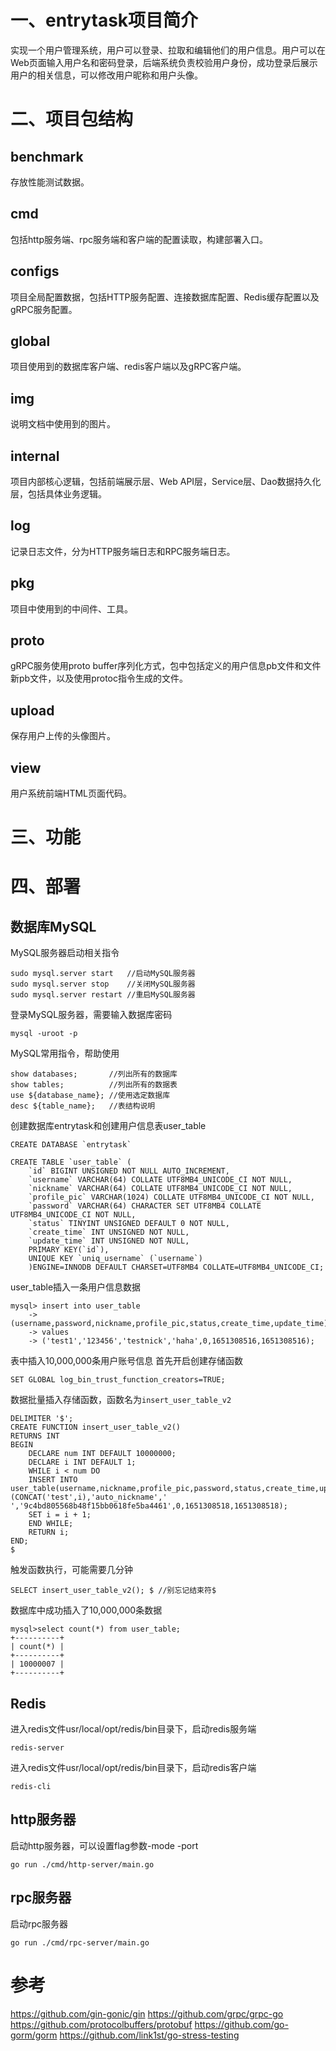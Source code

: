 # 一、entrytask项目简介
实现一个用户管理系统，用户可以登录、拉取和编辑他们的用户信息。用户可以在Web页面输入用户名和密码登录，后端系统负责校验用户身份，成功登录后展示用户的相关信息，可以修改用户昵称和用户头像。


# 二、项目包结构
## benchmark
存放性能测试数据。

## cmd
包括http服务端、rpc服务端和客户端的配置读取，构建部署入口。

## configs
项目全局配置数据，包括HTTP服务配置、连接数据库配置、Redis缓存配置以及gRPC服务配置。

## global
项目使用到的数据库客户端、redis客户端以及gRPC客户端。

## img
说明文档中使用到的图片。

## internal
项目内部核心逻辑，包括前端展示层、Web API层，Service层、Dao数据持久化层，包括具体业务逻辑。

## log
记录日志文件，分为HTTP服务端日志和RPC服务端日志。

## pkg
项目中使用到的中间件、工具。

## proto
gRPC服务使用proto buffer序列化方式，包中包括定义的用户信息pb文件和文件新pb文件，以及使用protoc指令生成的文件。

## upload
保存用户上传的头像图片。

## view
用户系统前端HTML页面代码。


# 三、功能



# 四、部署
## 数据库MySQL
MySQL服务器启动相关指令
```
sudo mysql.server start   //启动MySQL服务器
sudo mysql.server stop    //关闭MySQL服务器
sudo mysql.server restart //重启MySQL服务器
```

登录MySQL服务器，需要输入数据库密码
```
mysql -uroot -p
```
MySQL常用指令，帮助使用
```
show databases;       //列出所有的数据库
show tables;          //列出所有的数据表
use ${database_name}; //使用选定数据库
desc ${table_name};   //表结构说明
```
创建数据库entrytask和创建用户信息表user_table
```
CREATE DATABASE `entrytask`

CREATE TABLE `user_table` (
    `id` BIGINT UNSIGNED NOT NULL AUTO_INCREMENT,
    `username` VARCHAR(64) COLLATE UTF8MB4_UNICODE_CI NOT NULL,
    `nickname` VARCHAR(64) COLLATE UTF8MB4_UNICODE_CI NOT NULL,
    `profile_pic` VARCHAR(1024) COLLATE UTF8MB4_UNICODE_CI NOT NULL,
    `password` VARCHAR(64) CHARACTER SET UTF8MB4 COLLATE UTF8MB4_UNICODE_CI NOT NULL,
    `status` TINYINT UNSIGNED DEFAULT 0 NOT NULL,
    `create_time` INT UNSIGNED NOT NULL,
    `update_time` INT UNSIGNED NOT NULL,
    PRIMARY KEY(`id`),
    UNIQUE KEY `uniq_username` (`username`) 
    )ENGINE=INNODB DEFAULT CHARSET=UTF8MB4 COLLATE=UTF8MB4_UNICODE_CI;
```
user_table插入一条用户信息数据
```
mysql> insert into user_table
    -> (username,password,nickname,profile_pic,status,create_time,update_time)
    -> values
    -> ('test1','123456','testnick','haha',0,1651308516,1651308516);
```

表中插入10,000,000条用户账号信息
首先开启创建存储函数
```
SET GLOBAL log_bin_trust_function_creators=TRUE;
```
数据批量插入存储函数，函数名为`insert_user_table_v2`
```
DELIMITER '$';
CREATE FUNCTION insert_user_table_v2()
RETURNS INT
BEGIN
	DECLARE num INT DEFAULT 10000000;
	DECLARE i INT DEFAULT 1;
	WHILE i < num DO
	INSERT INTO user_table(username,nickname,profile_pic,password,status,create_time,update_time)VALUES (CONCAT('test',i),'auto_nickname','  ','9c4bd805568b48f15bb0618fe5ba4461',0,1651308518,1651308518);
	SET i = i + 1;
	END WHILE;
	RETURN i;
END;
$

```
触发函数执行，可能需要几分钟
```
SELECT insert_user_table_v2(); $ //别忘记结束符$
```
数据库中成功插入了10,000,000条数据
```
mysql>select count(*) from user_table;
+----------+
| count(*) |
+----------+
| 10000007 |
+----------+
```

## Redis
进入redis文件usr/local/opt/redis/bin目录下，启动redis服务端
```
redis-server
```
进入redis文件usr/local/opt/redis/bin目录下，启动redis客户端
```
redis-cli
```

## http服务器
启动http服务器，可以设置flag参数-mode -port 
```
go run ./cmd/http-server/main.go
```

## rpc服务器
启动rpc服务器
```
go run ./cmd/rpc-server/main.go
```




# 参考
https://github.com/gin-gonic/gin
https://github.com/grpc/grpc-go
https://github.com/protocolbuffers/protobuf
https://github.com/go-gorm/gorm
https://github.com/link1st/go-stress-testing

